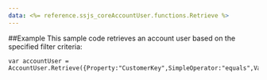 ```yaml
---
data: <%= reference.ssjs_coreAccountUser.functions.Retrieve %>
---
```


##Example
This sample code retrieves an account user based on the specified filter criteria:

```
var accountUser = AccountUser.Retrieve({Property:"CustomerKey",SimpleOperator:"equals",Value:"MyAccount"});
```
